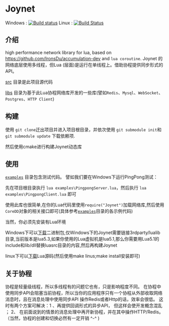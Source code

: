 # Joynet
Windows : [![Build status](https://ci.appveyor.com/api/projects/status/yyqufbynahl326pe/branch/master?svg=true)](https://ci.appveyor.com/project/IronsDu/joynet/branch/master) Linux : [![Build Status](https://travis-ci.org/IronsDu/Joynet.svg?branch=master)](https://travis-ci.org/IronsDu/Joynet)


## 介绍

high performance  network library for lua, based on https://github.com/IronsDu/accumulation-dev and `lua coroutine`.
Joynet 的网络底层使用多线程，但Lua (层面)是运行在单线程上。借助协程提供同步形式的API。

[src](https://github.com/IronsDu/Joynet/tree/master/src) 目录是此项目源代码

[libs](https://github.com/IronsDu/Joynet/tree/master/libs) 目录为基于此Lua协程网络库开发的一些库(譬如`Redis`、`Mysql`、`WebSocket`、`Postgres`、`HTTP Client`)

## 构建
使用 `git clone`迁出项目并进入项目根目录，并依次使用 `git submodule init`和`git submodule update` 下载依赖项.

然后使用cmake进行构建Joynet动态库

## 使用
[`examples`](https://github.com/IronsDu/Joynet/tree/master/examples) 目录包含测试代码。
譬如我们要在Windows下运行PingPong测试：

先在项目根目录执行  `lua examples\PingpongServer.lua`，然后执行 `lua examples\PingpongClient.lua` 即可

使用此库也很简单,在你的Lua代码里使用`require("Joynet")`加载网络库,然后使用`CoreDD`对象的相关接口即可(具体参考[`examples`](https://github.com/IronsDu/Joynet/tree/master/examples)目录的各示例代码)

当然，你必须先安装有Lua环境

Windows下可以[下载](http://luabinaries.sourceforge.net/)二进制包,仅Windows下的Joynet需要链接3rdparty/lualib目录,当前版本是lua5.3,如果你使用的Lua虚拟机是lua5.1,那么你需要用Lua5.1的include和lib/dll替换luasrc目录的内容,然后再构建Joynet

linux下可以[下载](http://www.lua.org/ftp/)Lua源码(然后使用make linus;make install安装即可)

## 关于协程
协程是轻量级线程，所以多线程有的问题它也有，只是影响程度不同。
在协程中使用同步API会阻塞当前协程，所以当你的应用程序只有一个协程从外部收取网络消息时，且在消息处理中使用同步API
操作Redis或者Http的话，效率会很低。 这时有两个方案可解决：1 、再提供回调形式的异步API， 但这样会使开发概念混乱 ；
2、 在前面说到的情景的消息处理中再开新协程，并在其中操作HTTP/Redis。
（当然，协程的创建和切换必然有一定开销 ^-^ )
